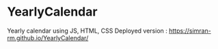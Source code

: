 # YearlyCalendar
Yearly calendar using JS, HTML, CSS
Deployed version : https://simran-rm.github.io/YearlyCalendar/
